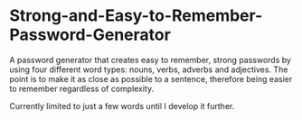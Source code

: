 # Strong-and-Easy-to-Remember-Password-Generator
A password generator that creates easy to remember, strong passwords by using four different word types: nouns, verbs, adverbs and adjectives.
The point is to make it as close as possible to a sentence, therefore being easier to remember regardless of complexity.

Currently limited to just a few words until I develop it further.
